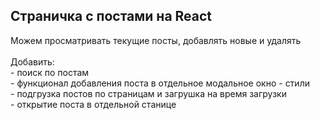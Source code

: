 <h2>Страничка с постами на React</h2>
Можем просматривать текущие посты, добавлять новые и удалять
<br><br>
Добавить:<br>
- поиск по постам<br>
- функционал добавления поста в отдельное модальное окно
- стили<br>
- подгрузка постов по страницам и загрушка на время загрузки<br>
- открытие поста в отдельной станице

